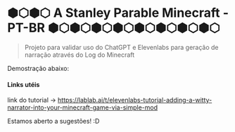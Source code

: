 # ⬢⬡⬢⬡ A Stanley Parable Minecraft - PT-BR ⬢⬡⬢⬡⬢⬡⬢⬡⬢⬡⬢⬡⬢⬡⬢⬡

> Projeto para validar uso do ChatGPT e Elevenlabs para geração de narração através do Log do Minecraft

Demostração abaixo:

#### Links utéis
link do tutorial -> https://lablab.ai/t/elevenlabs-tutorial-adding-a-witty-narrator-into-your-minecraft-game-via-simple-mod


Estamos aberto a sugestões! :D